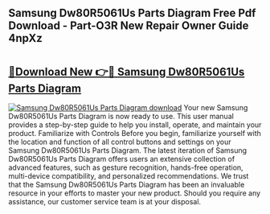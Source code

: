 ## Samsung Dw80R5061Us Parts Diagram Free Pdf Download - Part-O3R New Repair Owner Guide 4npXz

# <h2><a href="http://dfjdps.blite.top/?on=Samsung+Dw80R5061Us+Parts+Diagram">🔗Download New 👉🔴 Samsung Dw80R5061Us Parts Diagram</a></h2>

[![Samsung Dw80R5061Us Parts Diagram download](https://i.imgur.com/lujVjoI.png)](http://dfjdps.blite.top/?on=Samsung+Dw80R5061Us+Parts+Diagram)
Your new Samsung Dw80R5061Us Parts Diagram is now ready to use. This user manual provides a step-by-step guide to help you install, operate, and maintain your product. Familiarize with Controls Before you begin, familiarize yourself with the location and function of all control buttons and settings on your Samsung Dw80R5061Us Parts Diagram. The latest iteration of Samsung Dw80R5061Us Parts Diagram offers users an extensive collection of advanced features, such as gesture recognition, hands-free operation, multi-device compatibility, and personalized recommendations. We trust that the Samsung Dw80R5061Us Parts Diagram has been an invaluable resource in your efforts to master your new product. Should you require any assistance, our customer service team is at your disposal.
